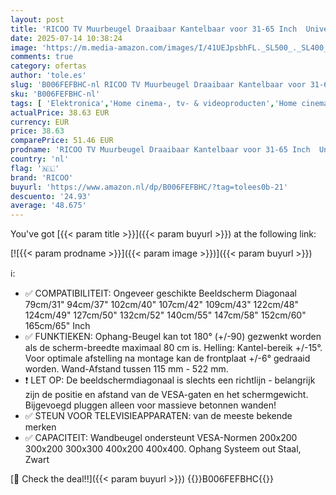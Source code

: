 ```yaml
---
layout: post
title: 'RICOO TV Muurbeugel Draaibaar Kantelbaar voor 31-65 Inch  Universele TV Beugel R23-S  TV Wandhouder  Wandbeugel TV 55 Inch tot 95 Kg met max. VESA 400x400 mm'
date: 2025-07-14 10:38:24
image: 'https://m.media-amazon.com/images/I/41UEJpsbhFL._SL500_._SL400_.jpg'
comments: true
category: ofertas
author: 'tole.es'
slug: 'B006FEFBHC-nl RICOO TV Muurbeugel Draaibaar Kantelbaar voor 31-65 Inch...'
sku: 'B006FEFBHC-nl'
tags: [ 'Elektronica','Home cinema-, tv- & videoproducten','Home cinema-videoaccessoires','TV muur- & plafondsteunen','Tv-standaards & -muurbeugels','ricoo','🇳🇱', ]
actualPrice: 38.63 EUR
currency: EUR
price: 38.63
comparePrice: 51.46 EUR
prodname: 'RICOO TV Muurbeugel Draaibaar Kantelbaar voor 31-65 Inch  Universele TV Beugel R23-S  TV Wandhouder  Wandbeugel TV 55 Inch tot 95 Kg met max. VESA 400x400 mm'
country: 'nl'
flag: '🇳🇱'
brand: 'RICOO'
buyurl: 'https://www.amazon.nl/dp/B006FEFBHC/?tag=tolees0b-21'
descuento: '24.93'
average: '48.675'
---
```


You've got [{{< param title >}}]({{< param buyurl >}}) at the following link:

[![{{< param prodname >}}]({{< param image >}})]({{< param buyurl >}})

ℹ️:

- ✅ COMPATIBILITEIT: Ongeveer geschikte Beeldscherm Diagonaal 79cm/31" 94cm/37" 102cm/40" 107cm/42" 109cm/43" 122cm/48" 124cm/49" 127cm/50" 132cm/52" 140cm/55" 147cm/58" 152cm/60" 165cm/65" Inch
- ✅ FUNKTIEKEN: Ophang-Beugel kan tot 180° (+/-90) gezwenkt worden als de scherm-breedte maximaal 80 cm is. Helling: Kantel-bereik +/-15°. Voor optimale afstelling na montage kan de frontplaat +/-6° gedraaid worden. Wand-Afstand tussen 115 mm - 522 mm.
- ❗ LET OP: De beeldschermdiagonaal is slechts een richtlijn - belangrijk zijn de positie en afstand van de VESA-gaten en het schermgewicht. Bijgevoegd pluggen alleen voor massieve betonnen wanden!
- ✅ STEUN VOOR TELEVISIEAPPARATEN: van de meeste bekende merken
- ✅ CAPACITEIT: Wandbeugel ondersteunt VESA-Normen 200x200 300x200 300x300 400x200 400x400. Ophang Systeem out Staal, Zwart

[🛒 Check the deal!!]({{< param buyurl >}})
{{<world>}}B006FEFBHC{{</world>}}

